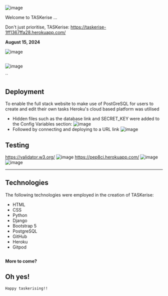 ![image](https://github.com/user-attachments/assets/c8782068-f3e1-4d4e-a4b2-6284b20ea582)

Welcome to TASKerise ...

Don't just prioritise, TASKerise:  https://taskerise-1ff1367ffa28.herokuapp.com/ 


**August 15, 2024**

![image](https://github.com/user-attachments/assets/4e03237c-cb29-4b09-8470-691fcd87cc8e)

## 

![image](https://github.com/user-attachments/assets/d3b17af0-a69c-4210-85d2-57f54e3044eb)

``
## Deployment
To enable the full stack website to make use of PostGreSQL for users to create and edit their own tasks Heroku's cloud based platform was utilised
- Hidden files such as the database link and SECRET_KEY were added to the Config Variables section:
![image](https://github.com/user-attachments/assets/423f8a66-2e59-479d-a26f-8df6d1ad19de)
- Followed by connecting and deploying to a URL link
![image](https://github.com/user-attachments/assets/d1c51315-d004-415c-a6df-d98a7e18132e)


## Testing
https://validator.w3.org/
![image](https://github.com/user-attachments/assets/4f81de9e-ecef-4f3e-9003-1884a33f6a5a)
https://pep8ci.herokuapp.com/
![image](https://github.com/user-attachments/assets/87dd9024-743d-4041-9d21-2c94709745ca)
![image](https://github.com/user-attachments/assets/05f50490-ea41-498b-962a-fd172e9cf9e1)

**  **

## Technologies
The following technologies were employed in the creation of TASKerise:
- HTML
- CSS
- Python
- Django
- Bootstrap 5 
- PostgreSQL
- GitHub
- Heroku
- Gitpod



```

```

**More to come?**

Oh yes! 
---

`Happy taskerising!!`
